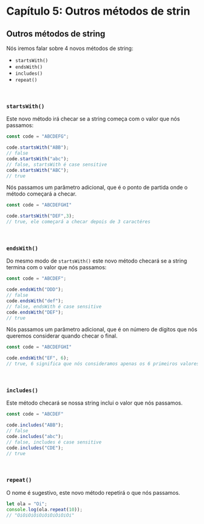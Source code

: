 # Capítulo 5: Outros métodos de strin

## Outros métodos de string

Nós iremos falar sobre 4 novos métodos de string:

- `startsWith()`
- `endsWith()`
- `includes()`
- `repeat()`

&nbsp;

### `startsWith()`

Este novo método irá checar se a string começa com o valor que nós passamos:

```js
const code = "ABCDEFG";

code.startsWith("ABB");
// false
code.startsWith("abc");
// false, startsWith é case sensitive
code.startsWith("ABC");
// true
```

Nós passamos um parâmetro adicional, que é o ponto de partida onde o método começará a checar.


``` js
const code = "ABCDEFGHI"

code.startsWith("DEF",3);
// true, ele começará a checar depois de 3 caractéres
```

&nbsp;

### `endsWith()`

Do mesmo modo de `startsWith()` este novo método checará se a string termina com o valor que nós passamos:

```js
const code = "ABCDEF";

code.endsWith("DDD");
// false
code.endsWith("def");
// false, endsWith é case sensitive
code.endsWith("DEF");
// true

```

Nós passamos um parâmetro adicional, que é on número de dígitos que nós queremos considerar quando checar o final.

``` js
const code = "ABCDEFGHI"

code.endsWith("EF", 6);
// true, 6 significa que nós consideramos apenas os 6 primeiros valores ABCDEF, e sim, esta string termina com EF, portanto nós temos *true*
```

&nbsp;

### `includes()`

Este método checará se nossa string inclui o valor que nós passamos.

```js
const code = "ABCDEF"

code.includes("ABB");
// false
code.includes("abc");
// false, includes é case sensitive
code.includes("CDE");
// true
```

&nbsp;

### `repeat()`

O nome é sugestivo, este novo método repetirá o que nós passamos.

``` js
let ola = "Oi";
console.log(ola.repeat(10));
// "OiOiOiOiOiOiOiOiOiOi"
```
